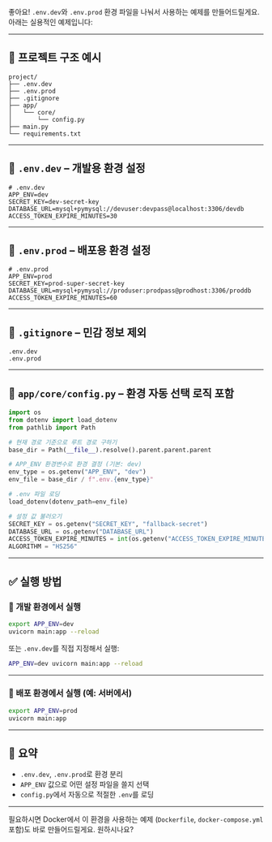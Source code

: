 좋아요! `.env.dev`와 `.env.prod` 환경 파일을 나눠서 사용하는 예제를 만들어드릴게요. 아래는 실용적인 예제입니다:

---

## 📁 프로젝트 구조 예시

```
project/
├── .env.dev
├── .env.prod
├── .gitignore
├── app/
│   └── core/
│       └── config.py
├── main.py
└── requirements.txt
```

---

## 📄 `.env.dev` – 개발용 환경 설정

```env
# .env.dev
APP_ENV=dev
SECRET_KEY=dev-secret-key
DATABASE_URL=mysql+pymysql://devuser:devpass@localhost:3306/devdb
ACCESS_TOKEN_EXPIRE_MINUTES=30
```

---

## 📄 `.env.prod` – 배포용 환경 설정

```env
# .env.prod
APP_ENV=prod
SECRET_KEY=prod-super-secret-key
DATABASE_URL=mysql+pymysql://produser:prodpass@prodhost:3306/proddb
ACCESS_TOKEN_EXPIRE_MINUTES=60
```

---

## 📄 `.gitignore` – 민감 정보 제외

```
.env.dev
.env.prod
```

---

## 🧠 `app/core/config.py` – 환경 자동 선택 로직 포함

```python
import os
from dotenv import load_dotenv
from pathlib import Path

# 현재 경로 기준으로 루트 경로 구하기
base_dir = Path(__file__).resolve().parent.parent.parent

# APP_ENV 환경변수로 환경 결정 (기본: dev)
env_type = os.getenv("APP_ENV", "dev")
env_file = base_dir / f".env.{env_type}"

# .env 파일 로딩
load_dotenv(dotenv_path=env_file)

# 설정 값 불러오기
SECRET_KEY = os.getenv("SECRET_KEY", "fallback-secret")
DATABASE_URL = os.getenv("DATABASE_URL")
ACCESS_TOKEN_EXPIRE_MINUTES = int(os.getenv("ACCESS_TOKEN_EXPIRE_MINUTES", "60"))
ALGORITHM = "HS256"
```

---

## ✅ 실행 방법

### 🔹 개발 환경에서 실행
```bash
export APP_ENV=dev
uvicorn main:app --reload
```

또는 `.env.dev`를 직접 지정해서 실행:

```bash
APP_ENV=dev uvicorn main:app --reload
```

---

### 🔹 배포 환경에서 실행 (예: 서버에서)
```bash
export APP_ENV=prod
uvicorn main:app
```

---

## 💬 요약

- `.env.dev`, `.env.prod`로 환경 분리
- `APP_ENV` 값으로 어떤 설정 파일을 쓸지 선택
- `config.py`에서 자동으로 적절한 `.env`를 로딩

---

필요하시면 Docker에서 이 환경을 사용하는 예제 (`Dockerfile`, `docker-compose.yml` 포함)도 바로 만들어드릴게요. 원하시나요?
